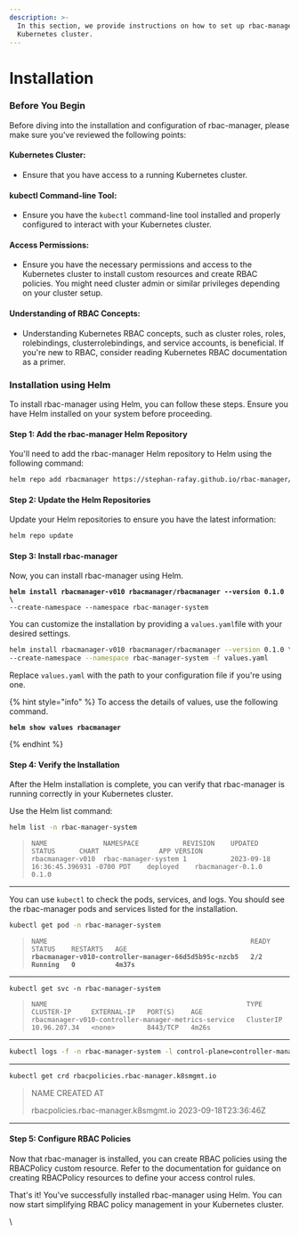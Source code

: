 ```yaml
---
description: >-
  In this section, we provide instructions on how to set up rbac-manager in your
  Kubernetes cluster.
---
```


# Installation

### **Before You Begin**



Before diving into the installation and configuration of rbac-manager, please make sure you've reviewed the following points:

#### **Kubernetes Cluster:**

* Ensure that you have access to a running Kubernetes cluster.&#x20;

#### **kubectl Command-line Tool:**

* Ensure you have the `kubectl` command-line tool installed and properly configured to interact with your Kubernetes cluster.

#### **Access Permissions:**

* Ensure you have the necessary permissions and access to the Kubernetes cluster to install custom resources and create RBAC policies. You might need cluster admin or similar privileges depending on your cluster setup.

#### **Understanding of RBAC Concepts:**

* Understanding Kubernetes RBAC concepts, such as cluster roles, roles, rolebindings, clusterrolebindings, and service accounts, is beneficial. If you're new to RBAC, consider reading Kubernetes RBAC documentation as a primer.

### **Installation using Helm**

To install rbac-manager using Helm, you can follow these steps. Ensure you have Helm installed on your system before proceeding.

#### **Step 1: Add the rbac-manager Helm Repository**

You'll need to add the rbac-manager Helm repository to Helm using the following command:

```bash
helm repo add rbacmanager https://stephan-rafay.github.io/rbac-manager/
```

#### **Step 2: Update the Helm Repositories**

Update your Helm repositories to ensure you have the latest information:

```bash
helm repo update
```

#### **Step 3: Install rbac-manager**

Now, you can install rbac-manager using Helm.&#x20;

<pre class="language-bash"><code class="lang-bash"><strong>helm install rbacmanager-v010 rbacmanager/rbacmanager --version 0.1.0 \
</strong>--create-namespace --namespace rbac-manager-system
</code></pre>

You can customize the installation by providing a `values.yaml`file with your desired settings.&#x20;

```bash
helm install rbacmanager-v010 rbacmanager/rbacmanager --version 0.1.0 \
--create-namespace --namespace rbac-manager-system -f values.yaml
```

Replace `values.yaml` with the path to your configuration file if you're using one.&#x20;

{% hint style="info" %}
To access the details of values, use the following command.

<pre><code><strong>helm show values rbacmanager
</strong></code></pre>
{% endhint %}

#### **Step 4: Verify the Installation**

After the Helm installation is complete, you can verify that rbac-manager is running correctly in your Kubernetes cluster.&#x20;

Use the Helm list command:

```bash
helm list -n rbac-manager-system
```

> ```
> NAME            	NAMESPACE          	REVISION	UPDATED                             	STATUS  	CHART            	APP VERSION
> rbacmanager-v010	rbac-manager-system	1       	2023-09-18 16:36:45.396931 -0700 PDT	deployed	rbacmanager-0.1.0	0.1.0
> ```

***

You can use `kubectl` to check the pods, services, and logs. You should see the rbac-manager pods and services listed for the installation.

```bash
kubectl get pod -n rbac-manager-system
```

> <pre><code>NAME                                                   READY   STATUS    RESTARTS   AGE
> <strong>rbacmanager-v010-controller-manager-66d5d5b95c-nzcb5   2/2     Running   0          4m37s
> </strong></code></pre>

***

```
kubectl get svc -n rbac-manager-system
```

> ```
> NAME                                                  TYPE        CLUSTER-IP     EXTERNAL-IP   PORT(S)    AGE
> rbacmanager-v010-controller-manager-metrics-service   ClusterIP   10.96.207.34   <none>        8443/TCP   4m26s
> ```

***

```bash
kubectl logs -f -n rbac-manager-system -l control-plane=controller-manager
```

***

```bash
kubectl get crd rbacpolicies.rbac-manager.k8smgmt.io
```

> NAME                                                            CREATED AT
>
> rbacpolicies.rbac-manager.k8smgmt.io     2023-09-18T23:36:46Z

***

#### **Step 5: Configure RBAC Policies**

Now that rbac-manager is installed, you can create RBAC policies using the RBACPolicy custom resource. Refer to the documentation for guidance on creating RBACPolicy resources to define your access control rules.

That's it! You've successfully installed rbac-manager using Helm. You can now start simplifying RBAC policy management in your Kubernetes cluster.&#x20;

\
